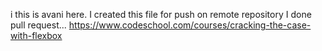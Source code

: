 i this is avani here.
I created this file for push on remote repository
I done pull request...
https://www.codeschool.com/courses/cracking-the-case-with-flexbox


